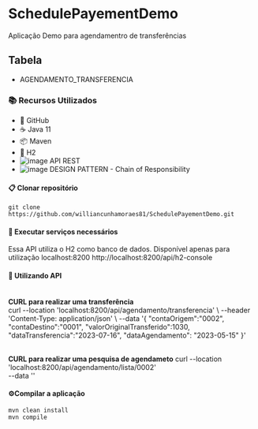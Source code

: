 # SchedulePayementDemo

Aplicação Demo para agendamentro de transferências
<br/>

## Tabela 
* AGENDAMENTO_TRANSFERENCIA


### 📚 Recursos Utilizados

- 🌴 GitHub
- ☕ Java 11
- 📦 Maven
- 🐘 H2
- ![image](https://github.com/williancunhamoraes81/SchedulePayementDemo/assets/72080283/6aa9af65-9334-48a7-b3f2-fb4e5cf2bff2)
API REST
- ![image](https://github.com/williancunhamoraes81/SchedulePayementDemo/assets/72080283/c61d3a75-d12a-4a88-a739-c0f852f8bb76)
DESIGN PATTERN - Chain of Responsibility 


#### 📋 Clonar repositório

```
git clone https://github.com/williancunhamoraes81/SchedulePayementDemo.git
```

#### 🚢 Executar serviços necessários

Essa API utiliza o H2 como banco de dados. Disponível apenas para utilização localhost:8200
http://localhost:8200/api/h2-console


#### 🚢 Utilizando API
<br/>
<b>CURL para realizar uma transferência</b>
<br/>
curl --location 'localhost:8200/api/agendamento/transferencia' \
--header 'Content-Type: application/json' \
--data '{
   "contaOrigem":"0002",
   "contaDestino":"0001",   
   "valorOriginalTransferido":1030,
   "dataTransferencia":"2023-07-16",
   "dataAgendamento": "2023-05-15"
}'
<br/>
<br/>

<b>CURL para realizar uma pesquisa de agendameto</b>
curl --location 'localhost:8200/api/agendamento/lista/0002' \
--data ''
<br>
#### ⚙️Compilar a aplicação
```
mvn clean install
mvn compile
```

